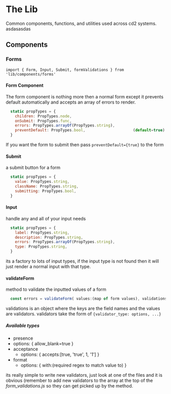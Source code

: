 # The Lib
Common components, functions, and utilities used across cd2 systems.
asdasasdas
## Components

### Forms
`import { Form, Input, Submit, formValidations } from 'lib/components/forms'`

#### Form Component
The form component is nothing more then a normal form except it prevents default automatically and accepts an array of errors to render.
```javascript
  static propTypes = {
    children: PropTypes.node,
    onSubmit: PropTypes.func,
    errors: PropTypes.arrayOf(PropTypes.string),
    preventDefault: PropTypes.bool,                     (default=true)
  }
```
If you want the form to submit then pass `preventDefault={true}` to the form

#### Submit
a submit button for a form
```javascript
  static propTypes = {
    value: PropTypes.string,
    className: PropTypes.string,
    submitting: PropTypes.bool,
  }
```
#### Input
handle any and all of your input needs

```javascript
  static propTypes = {
    label: PropTypes.string,
    description: PropTypes.string,
    errors: PropTypes.arrayOf(PropTypes.string),
    type: PropTypes.string,
  }
```
its a factory to lots of input types, if the input type is not found then it will just render a normal input with that type.

#### validateForm
method to validate the inputted values of a form
```javascript
  const errors = validateForm( values:(map of form values), validations:(object) ) 
```

validations is an object where the keys are the field names and the values are validators.
validators take the form of `{validator_type: options, ...}`

##### Available types
- presence
 - options: { allow_blank=true }
- acceptance
  - options: { accepts:[true, 'true', 1, '1'] }
- format
  - options: { with:(required regex to match value to) }

its really simple to write new validators, just look at one of the files and it is obvious (remember to add new validators to the array at the top of the *form_validations.js* so they can get picked up by the method.
